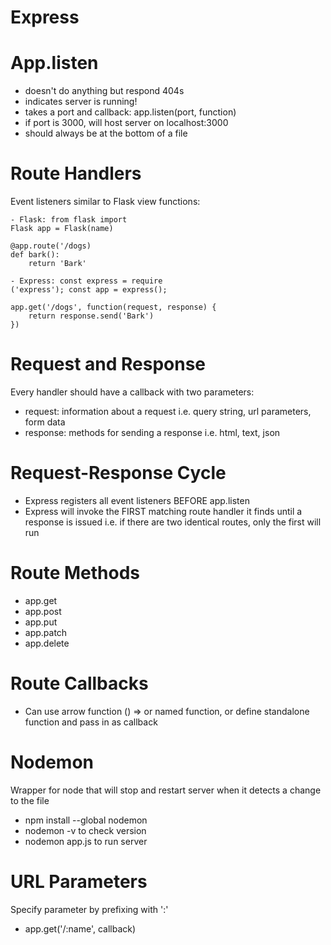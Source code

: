 # Express

# App.listen
- doesn't do anything but respond 404s
- indicates server is running!
- takes a port and callback: app.listen(port, function)
- if port is 3000, will host server on localhost:3000
- should always be at the bottom of a file

# Route Handlers
Event listeners similar to Flask view functions:

    - Flask: from flask import 
    Flask app = Flask(name)

    @app.route('/dogs) 
    def bark(): 
        return 'Bark'

    - Express: const express = require
    ('express'); const app = express();

    app.get('/dogs', function(request, response) { 
        return response.send('Bark') 
    })

# Request and Response
Every handler should have a callback with two parameters:
- request: information about a request i.e. query string, url parameters, form data
- response: methods for sending a response i.e. html, text, json

# Request-Response Cycle
- Express registers all event listeners BEFORE app.listen
- Express will invoke the FIRST matching route handler it finds until a response is issued i.e. if there are two identical routes, only the first will run

# Route Methods
- app.get
- app.post
- app.put
- app.patch
- app.delete

# Route Callbacks
- Can use arrow function () => or named function, or define standalone function and pass in as callback

# Nodemon
Wrapper for node that will stop and restart server when it detects a change to the file
- npm install --global nodemon
- nodemon -v to check version
- nodemon app.js to run server

# URL Parameters
Specify parameter by prefixing with ':'
- app.get('/:name', callback)